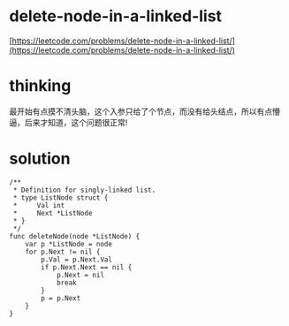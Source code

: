 # delete-node-in-a-linked-list

[https://leetcode.com/problems/delete-node-in-a-linked-list/](https://leetcode.com/problems/delete-node-in-a-linked-list/)

# thinking

最开始有点摸不清头脑，这个入参只给了个节点，而没有给头结点，所以有点懵逼，后来才知道，这个问题很正常!

# solution

```golang
/**
 * Definition for singly-linked list.
 * type ListNode struct {
 *     Val int
 *     Next *ListNode
 * }
 */
func deleteNode(node *ListNode) {
    var p *ListNode = node
    for p.Next != nil {
        p.Val = p.Next.Val
        if p.Next.Next == nil {
            p.Next = nil
            break
        }
        p = p.Next
    }
}
```
